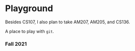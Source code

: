 # Playground
Besides CS107, I also plan to take AM207, AM205, and CS136.

A place to play with `git`.

### Fall 2021
